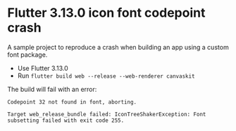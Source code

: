 # Flutter 3.13.0 icon font codepoint crash

A sample project to reproduce a crash when building an app using a custom font package.

* Use Flutter 3.13.0
* Run `flutter build web --release --web-renderer canvaskit`

The build will fail with an error:

```
Codepoint 32 not found in font, aborting.

Target web_release_bundle failed: IconTreeShakerException: Font subsetting failed with exit code 255.

```
